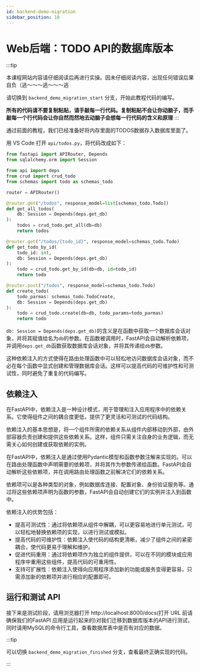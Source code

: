 ```yaml
---
id: backend-demo-migration
sidebar_position: 10
---
```


# Web后端：TODO API的数据库版本

:::tip

本课程网站内容请仔细阅读后再进行实操。因未仔细阅读内容，出现任何错误后果自负（逃～～～逃～～～逃

请切换到 `backend_demo_migration_start` 分支，开始此教程代码的编写。

**所有的代码请不要复制粘贴，请手敲每一行代码。复制粘贴不会让你动脑子，而手敲每一个行代码会让你自然而然地去动脑子会想每一行代码的含义和原理**
:::

通过前面的教程，我们已经准备好将内存里面的TODOS数据存入数据库里面了。

用 VS Code 打开 `api/todos.py`，将代码改成如下：

```python showLineNumbers
from fastapi import APIRouter, Depends
from sqlalchemy.orm import Session

from api import deps
from crud import crud_todo
from schemas import todo as schemas_todo

router = APIRouter()

@router.get("/todos", response_model=list[schemas_todo.Todo])
def get_all_todos(
    db: Session = Depends(deps.get_db)
):
    todos = crud_todo.get_all(db=db)
    return todos

@router.get("/todos/{todo_id}", response_model=schemas_todo.Todo)
def get_todo_by_id( 
    todo_id: int,
    db: Session = Depends(deps.get_db)
):
    todo = crud_todo.get_by_id(db=db, id=todo_id)
    return todo

@router.post("/todos", response_model=schemas_todo.Todo)
def create_todo(
    todo_parmas: schemas_todo.TodoCreate,
    db: Session = Depends(deps.get_db)
): 
    todo = crud_todo.create(db=db, todo_params=todo_parmas)
    return todo
```

`db: Session = Depends(deps.get_db)`的含义是在函数中获取一个数据库会话对象，并将其赋值给名为`db`的参数。在函数被调用时，FastAPI会自动解析依赖项，并调用`deps.get_db`函数获取数据库会话对象，并将其传递给`db`参数。

这种依赖注入的方式使得在路由处理函数中可以轻松地访问数据库会话对象，而不必在每个函数中显式创建和管理数据库会话。这样可以提高代码的可维护性和可测试性，同时避免了重复的代码编写。

## 依赖注入

在FastAPI中，依赖注入是一种设计模式，用于管理和注入应用程序中的依赖关系。它使得组件之间的耦合度更低，提供了更灵活和可测试的代码结构。

依赖注入的基本思想是，将一个组件所需的依赖关系从组件内部移动到外部，由外部容器负责创建和提供这些依赖关系。这样，组件只需关注自身的业务逻辑，而无需关心如何创建或获取依赖的实例。

在FastAPI中，依赖注入是通过使用Pydantic模型和函数参数注解来实现的。可以在路由处理函数中声明需要的依赖项，并将其作为参数传递给函数。FastAPI会自动解析这些依赖项，并在调用路由处理函数之前解决它们的依赖关系。

依赖项可以是各种类型的对象，例如数据库连接、配置对象、身份验证服务等。通过将这些依赖项声明为函数的参数，FastAPI会自动创建它们的实例并注入到函数中。

依赖注入的优势包括：

- 提高可测试性：通过将依赖项从组件中解耦，可以更容易地进行单元测试，可以轻松地替换依赖项的实现，以进行测试或模拟。
- 提高代码的可维护性：依赖注入使代码的结构更清晰，减少了组件之间的紧密耦合，使代码更易于理解和维护。
- 促进代码重用：通过将依赖项作为独立的组件提供，可以在不同的模块或应用程序中重用这些组件，提高代码的可重用性。
- 支持可扩展性：依赖注入使得向应用程序添加新的功能或服务变得更容易，只需添加新的依赖项并进行相应的配置即可。


## 运行和测试 API

接下来是测试阶段，请用浏览器打开 http://localhost:8000/docs(打开 URL 前请确保我们的FastAPI 应用是运行起来的)对我们迁移到数据库版本的API进行测试，同时请用MySQL的命令行工具，查看数据库表中是否有对应的数据。


:::tip

可以切换 `backend_demo_migration_finished` 分支，查看最终正确实现的代码。

:::